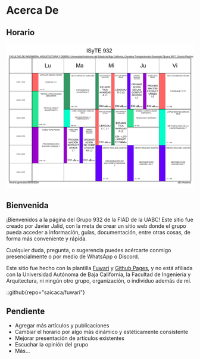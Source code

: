 # Acerca De
## Horario
![Horario del Grupo 932](/src/assets/images/horario.jpg)
## Bienvenida
¡Bienvenidos a la página del Grupo 932 de la FIAD de la UABC!
Este sitio fue creado por Javier Jalid, con la meta de crear un sitio web donde el grupo pueda acceder a información, guías, documentación, entre otras cosas, de forma más conveniente y rápida.

Cualquier duda, pregunta, o sugerencia puedes acércarte conmigo presencialmente o por medio de WhatsApp o Discord.

Este sitio fue hecho con la plantilla [Fuwari](https://github.com/saicaca/fuwari) y [Github Pages](https://pages.github.com/), y no está afiliada con la Universidad Autónoma de Baja California, la Facultad de Ingeniería y Arquitectura, ni ningún otro grupo, organización, o individuo además de mí.

::github{repo="saicaca/fuwari"}

## Pendiente
- Agregar más artículos y publicaciones
- Cambiar el horario por algo más dinámico y estéticamente consistente
- Mejorar presentación de artículos existentes
- Escuchar la opinión del grupo
- Más...